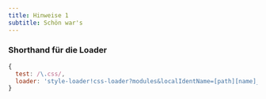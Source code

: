 ```yaml
---
title: Hinweise 1
subtitle: Schön war's
---
```


### Shorthand für die Loader

```javascript
{
  test: /\.css/,
  loader: 'style-loader!css-loader?modules&localIdentName=[path][name]__[local]--[hash:base64:5]'
}
```
